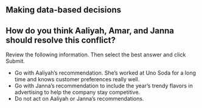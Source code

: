 ## Making data-based decisions



## How do you think Aaliyah, Amar, and Janna should resolve this conflict?


Review the following information. Then select the best answer and click Submit.

+ Go with Aaliyah’s recommendation. She’s worked at Uno Soda for a long time and knows customer preferences really well.
+ Go with Janna’s recommendation to include the year’s trendy flavors in advertising to help the company stay competitive.
+ Do not act on Aaliyah or Janna’s recommendations.


